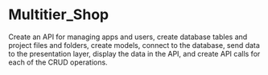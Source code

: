 # Multitier_Shop
 Create an API for managing apps and users, create database tables and project files and folders, create models, connect to the database, send data to the presentation layer, display the data in the API, and create API calls for each of the CRUD operations.
